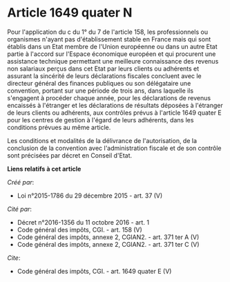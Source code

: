 # Article 1649 quater N

Pour l'application du c du 1° du 7 de l'article 158, les professionnels ou organismes n'ayant pas d'établissement stable en
France mais qui sont établis dans un Etat membre de l'Union européenne ou dans un autre Etat partie à l'accord sur l'Espace
économique européen et qui procurent une assistance technique permettant une meilleure connaissance des revenus non salariaux
perçus dans cet Etat par leurs clients ou adhérents et assurant la sincérité de leurs déclarations fiscales concluent avec le
directeur général des finances publiques ou son délégataire une convention, portant sur une période de trois ans, dans
laquelle ils s'engagent à procéder chaque année, pour les déclarations de revenus encaissés à l'étranger et les déclarations
de résultats déposées à l'étranger de leurs clients ou adhérents, aux contrôles prévus à l'article 1649 quater E pour les
centres de gestion à l'égard de leurs adhérents, dans les conditions prévues au même article. 

Les conditions et modalités de la délivrance de l'autorisation, de la conclusion de la convention avec l'administration
fiscale et de son contrôle sont précisées par décret en Conseil d'Etat.

**Liens relatifs à cet article**

_Créé par_:

  - Loi n°2015-1786 du 29 décembre 2015 - art. 37 (V)

_Cité par_:

  - Décret n°2016-1356 du 11 octobre 2016 - art. 1
  - Code général des impôts, CGI. - art. 158 (V)
  - Code général des impôts, annexe 2, CGIAN2. - art. 371 ter A (V)
  - Code général des impôts, annexe 2, CGIAN2. - art. 371 ter C (V)

_Cite_:

  - Code général des impôts, CGI. - art. 1649 quater E (V)
